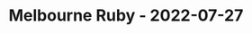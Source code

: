 ---
layout: post
title: Melbourne Ruby - 2022-07-27
datetime: 2022-07-27 18:00:00.000000000 -04:00
name: Melbourne Ruby
external_url: https://www.meetup.com/Ruby-On-Rails-Oceania-Melbourne/events/268079424/
---